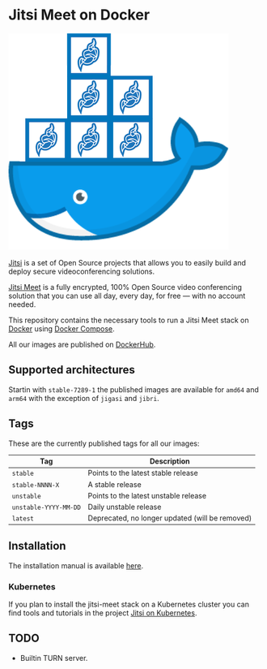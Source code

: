# Jitsi Meet on Docker

![](resources/jitsi-docker.png)

[Jitsi](https://jitsi.org/) is a set of Open Source projects that allows you to easily build and deploy secure videoconferencing solutions.

[Jitsi Meet](https://jitsi.org/jitsi-meet/) is a fully encrypted, 100% Open Source video conferencing solution that you can use all day, every day, for free — with no account needed.

This repository contains the necessary tools to run a Jitsi Meet stack on [Docker](https://www.docker.com) using [Docker Compose](https://docs.docker.com/compose/).

All our images are published on [DockerHub](https://hub.docker.com/u/jitsi/).

## Supported architectures

Startin with `stable-7289-1` the published images are available for `amd64` and `arm64` with the exception of `jigasi` and `jibri`.

## Tags

These are the currently published tags for all our images:

Tag | Description
-- | --
`stable` | Points to the latest stable release
`stable-NNNN-X` | A stable release
`unstable` | Points to the latest unstable release
`unstable-YYYY-MM-DD` | Daily unstable release
`latest` | Deprecated, no longer updated (will be removed)

## Installation

The installation manual is available [here](https://jitsi.github.io/handbook/docs/devops-guide/devops-guide-docker).

### Kubernetes

If you plan to install the jitsi-meet stack on a Kubernetes cluster you can find tools and tutorials in the project [Jitsi on Kubernetes](https://github.com/jitsi-contrib/jitsi-kubernetes).

## TODO

* Builtin TURN server.

